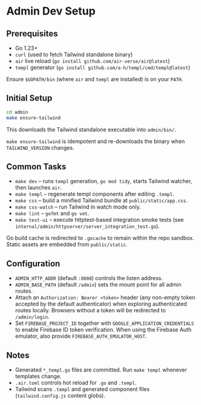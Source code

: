 # Admin Dev Setup

## Prerequisites

- Go 1.23+
- `curl` (used to fetch Tailwind standalone binary)
- `air` live reload (`go install github.com/air-verse/air@latest`)
- `templ` generator (`go install github.com/a-h/templ/cmd/templ@latest`)

Ensure `$GOPATH/bin` (where `air` and `templ` are installed) is on your `PATH`.

## Initial Setup

```bash
cd admin
make ensure-tailwind
```

This downloads the Tailwind standalone executable into `admin/bin/`.

`make ensure-tailwind` is idempotent and re-downloads the binary when `TAILWIND_VERSION` changes.

## Common Tasks

- `make dev` – runs `templ` generation, `go mod tidy`, starts Tailwind watcher, then launches `air`.
- `make templ` – regenerate templ components after editing `.templ`.
- `make css` – build a minified Tailwind bundle at `public/static/app.css`.
- `make css-watch` – run Tailwind in watch mode only.
- `make lint` – `gofmt` and `go vet`.
- `make test-ui` – execute httptest-based integration smoke tests (see `internal/admin/httpserver/server_integration_test.go`).

Go build cache is redirected to `.gocache` to remain within the repo sandbox. Static assets are embedded from `public/static`.

## Configuration

- `ADMIN_HTTP_ADDR` (default `:8080`) controls the listen address.
- `ADMIN_BASE_PATH` (default `/admin`) sets the mount point for all admin routes.
- Attach an `Authorization: Bearer <token>` header (any non-empty token accepted by the default authenticator) when exploring authenticated routes locally. Browsers without a token will be redirected to `/admin/login`.
- Set `FIREBASE_PROJECT_ID` together with `GOOGLE_APPLICATION_CREDENTIALS` to enable Firebase ID token verification. When using the Firebase Auth emulator, also provide `FIREBASE_AUTH_EMULATOR_HOST`.

## Notes

- Generated `*_templ.go` files are committed. Run `make templ` whenever templates change.
- `.air.toml` controls hot reload for `.go` and `.templ`.
- Tailwind scans `.templ` and generated component files (`tailwind.config.js` content globs).
